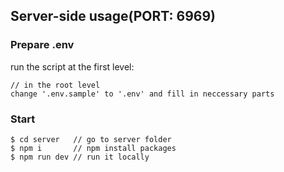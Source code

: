 ## Server-side usage(PORT: 6969)

### Prepare .env

run the script at the first level:

```terminal
// in the root level
change '.env.sample' to '.env' and fill in neccessary parts
```

### Start

```terminal
$ cd server   // go to server folder
$ npm i       // npm install packages
$ npm run dev // run it locally
```